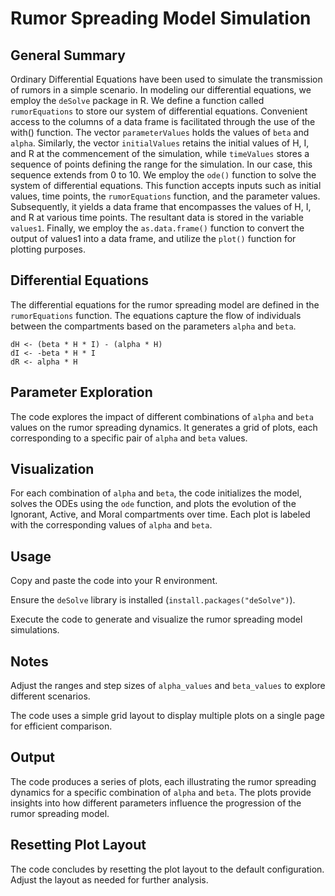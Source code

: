 # Rumor Spreading Model Simulation
## General Summary
Ordinary Differential Equations have been used to simulate the transmission of rumors in a simple scenario. In modeling our differential equations, we employ the ```deSolve``` package in R. We define a function called ```rumorEquations``` to store our system of differential equations. Convenient access to the columns of a data frame is facilitated through the use of the with() function. The vector ```parameterValues``` holds the values of ```beta``` and ```alpha```. Similarly, the vector ```initialValues``` retains the initial values of H, I, and R at the commencement of the simulation, while ```timeValues``` stores a sequence of points defining the range for the simulation. In our case, this sequence extends from 0 to 10. We employ the ```ode()``` function to solve the system of differential equations. This function accepts inputs such as initial values, time points, the ```rumorEquations``` function, and the parameter values. Subsequently, it yields a data frame that encompasses the values of H, I, and R at various time
points. The resultant data is stored in the variable ```values1```. Finally, we employ the ```as.data.frame()``` function to convert the output of values1 into a data frame, and utilize the ```plot()``` function for plotting purposes.

## Differential Equations
The differential equations for the rumor spreading model are defined in the ```rumorEquations``` function. The equations capture the flow of individuals between the compartments based on the parameters ```alpha``` and ```beta```.
```
dH <- (beta * H * I) - (alpha * H)
dI <- -beta * H * I
dR <- alpha * H
```
## Parameter Exploration
The code explores the impact of different combinations of ```alpha``` and ```beta``` values on the rumor spreading dynamics. It generates a grid of plots, each corresponding to a specific pair of ```alpha``` and ```beta``` values.

## Visualization
For each combination of ```alpha``` and ```beta```, the code initializes the model, solves the ODEs using the ```ode``` function, and plots the evolution of the Ignorant, Active, and Moral compartments over time. Each plot is labeled with the corresponding values of ```alpha``` and ```beta```.

## Usage
Copy and paste the code into your R environment.

Ensure the ```deSolve``` library is installed (```install.packages("deSolve")```).

Execute the code to generate and visualize the rumor spreading model simulations.

## Notes
Adjust the ranges and step sizes of ```alpha_values``` and ```beta_values``` to explore different scenarios.

The code uses a simple grid layout to display multiple plots on a single page for efficient comparison.

## Output
The code produces a series of plots, each illustrating the rumor spreading dynamics for a specific combination of ```alpha``` and ```beta```. The plots provide insights into how different parameters influence the progression of the rumor spreading model.

## Resetting Plot Layout
The code concludes by resetting the plot layout to the default configuration. Adjust the layout as needed for further analysis.
